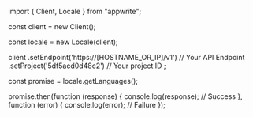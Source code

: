 import { Client, Locale } from "appwrite";

const client = new Client();

const locale = new Locale(client);

client
    .setEndpoint('https://[HOSTNAME_OR_IP]/v1') // Your API Endpoint
    .setProject('5df5acd0d48c2') // Your project ID
;

const promise = locale.getLanguages();

promise.then(function (response) {
    console.log(response); // Success
}, function (error) {
    console.log(error); // Failure
});
